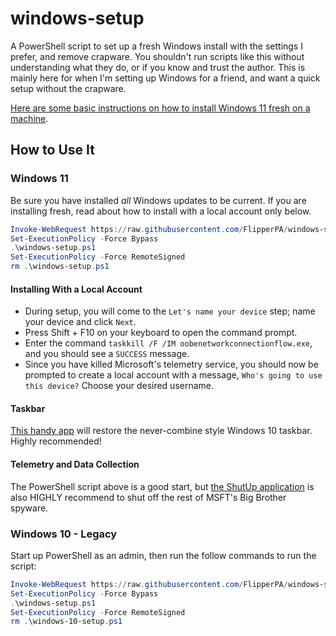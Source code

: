 # windows-setup

A PowerShell script to set up a fresh Windows install with the settings I prefer, and remove crapware. You shouldn't run scripts like this without understanding what they do, or if you know and trust the author. This is mainly here for when I'm setting up Windows for a friend, and want a quick setup without the crapware.

[Here are some basic instructions on how to install Windows 11 fresh on a machine](README-windows-setup.md).

## How to Use It

### Windows 11

Be sure you have installed *all* Windows updates to be current. If you are installing fresh, read about how to install with a local account only below.

```powershell
Invoke-WebRequest https://raw.githubusercontent.com/FlipperPA/windows-setup/main/windows-11-setup.ps1 -OutFile windows-setup.ps1
Set-ExecutionPolicy -Force Bypass
.\windows-setup.ps1
Set-ExecutionPolicy -Force RemoteSigned
rm .\windows-setup.ps1
```

#### Installing With a Local Account

* During setup, you will come to the `Let's name your device` step; name your device and click `Next`.
* Press Shift + F10 on your keyboard to open the command prompt.
* Enter the command `taskkill /F /IM oobenetworkconnectionflow.exe`, and you should see a `SUCCESS` message.
* Since you have killed Microsoft's telemetry service, you should now be prompted to create a local account with a message, `Who's going to use this device?` Choose your desired username.

#### Taskbar

[This handy app](https://github.com/valinet/ExplorerPatcher) will restore the never-combine style Windows 10 taskbar. Highly recommended!

#### Telemetry and Data Collection

The PowerShell script above is a good start, but [the ShutUp application](https://www.oo-software.com/en/shutup10) is also HIGHLY recommend to shut off the rest of MSFT's Big Brother spyware.

### Windows 10 - Legacy

Start up PowerShell as an admin, then run the follow commands to run the script:

```powershell
Invoke-WebRequest https://raw.githubusercontent.com/FlipperPA/windows-setup/main/windows-10-setup.ps1 -OutFile windows-setup.ps1
Set-ExecutionPolicy -Force Bypass
.\windows-setup.ps1
Set-ExecutionPolicy -Force RemoteSigned
rm .\windows-10-setup.ps1
```
